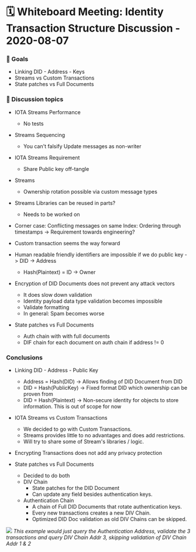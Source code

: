 # 🗓️ Whiteboard Meeting: Identity Transaction Structure Discussion - 2020-08-07

### 🎯 Goals
* Linking DID - Address - Keys
* Streams vs Custom Transactions
* State patches vs Full Documents


### 💬 Discussion topics

* IOTA Streams Performance
    * No tests

* Streams Sequencing
    * You can't falsify Update messages as non-writer

* IOTA Streams Requirement
    * Share Public key off-tangle

* Streams 
    * Ownership rotation possible via custom message types

* Streams Libraries can be reused in parts?
    * Needs to be worked on

* Corner case: Conflicting messages on same Index: Ordering through timestamps -> Requirement towards engineering? 


* Custom transaction seems the way forward

* Human readable friendly identifiers are impossible if we do public key - > DID -> Address
    * Hash(Plaintext) = ID -> Owner

* Encryption of DID Documents does not prevent any attack vectors
    * It does slow down validation
    * Identity payload data type validation becomes impossible
    * Validate formatting
    * In general: Spam becomes worse

* State patches vs Full Documents
    * Auth chain with with full documents
    * DIF chain for each document on auth chain if address != 0 

### Conclusions

* Linking DID - Address - Public Key
    * Address = Hash(DID) -> Allows finding of DID Document from DID
    * DID = Hash(PublicKey) -> Fixed format DID which ownership can be proven from
    * DID = Hash(Plaintext) -> Non-secure identity for objects to store information. This is out of scope for now

* IOTA Streams vs Custom Transactions
    * We decided to go with Custom Transactions.
    * Streams provides little to no advantages and does add restrictions.
    * Will try to share some of Stream's libraries / logic.

* Encrypting Transactions does not add any privacy protection

* State patches vs Full Documents
    * Decided to do both
    * DIV Chain
        * State patches for the DID Document
        * Can update any field besides authentication keys.
    * Authentication Chain
        * A chain of Full DID Documents that rotate authentication keys. 
        * Every new transactions creates a new DIV Chain.
        * Optimized DID Doc validation as old DIV Chains can be skipped.

![](https://i.imgur.com/FNjdLHL.png)
*This example would just query the Authentication Address, validate the 3 transactions and query DIV Chain Addr 3, skipping validation of DIV Chain Addr 1 & 2*
